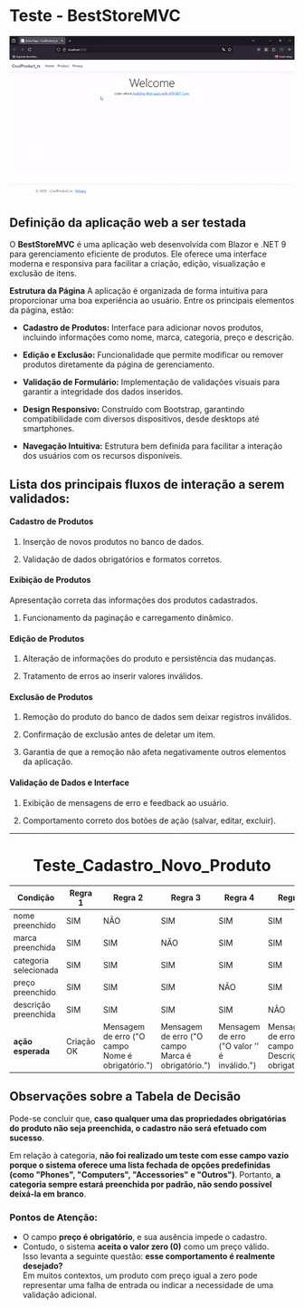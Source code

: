 # Teste - BestStoreMVC

<img src="video-beststore.gif" width="700">

## Definição da aplicação web a ser testada

O **BestStoreMVC** é uma aplicação web desenvolvida com Blazor e .NET 9 para gerenciamento eficiente de produtos. Ele oferece uma interface moderna e responsiva para facilitar a criação, edição, visualização e exclusão de itens.

**Estrutura da Página**
A aplicação é organizada de forma intuitiva para proporcionar uma boa experiência ao usuário. Entre os principais elementos da página, estão:

- **Cadastro de Produtos:** Interface para adicionar novos produtos, incluindo informações como nome, marca, categoria, preço e descrição.

- **Edição e Exclusão:** Funcionalidade que permite modificar ou remover produtos diretamente da página de gerenciamento.

- **Validação de Formulário:** Implementação de validações visuais para garantir a integridade dos dados inseridos.

- **Design Responsivo:** Construído com Bootstrap, garantindo compatibilidade com diversos dispositivos, desde desktops até smartphones.

- **Navegação Intuitiva:** Estrutura bem definida para facilitar a interação dos usuários com os recursos disponíveis.
## Lista dos principais fluxos de interação a serem validados:


#### **Cadastro de Produtos**

1. Inserção de novos produtos no banco de dados.

2. Validação de dados obrigatórios e formatos corretos.

#### **Exibição de Produtos**

Apresentação correta das informações dos produtos cadastrados.

1. Funcionamento da paginação e carregamento dinâmico.

#### **Edição de Produtos**

1. Alteração de informações do produto e persistência das mudanças.

2. Tratamento de erros ao inserir valores inválidos.

#### **Exclusão de Produtos**

1. Remoção do produto do banco de dados sem deixar registros inválidos.

2. Confirmação de exclusão antes de deletar um item.

3. Garantia de que a remoção não afeta negativamente outros elementos da aplicação.

#### **Validação de Dados e Interface**

1. Exibição de mensagens de erro e feedback ao usuário.

2. Comportamento correto dos botões de ação (salvar, editar, excluir).

**********************************************************************************************************************************************

<h1 align="center">Teste_Cadastro_Novo_Produto</h1>

| Condição               | Regra 1   | Regra 2                                           | Regra 3                                           | Regra 4                                           | Regra 5                                                |
|------------------------|-----------|---------------------------------------------------|---------------------------------------------------|---------------------------------------------------|----------------------------------------------------------|
| nome preenchido        | SIM       | NÃO                                               | SIM                                               | SIM                                               | SIM                                                      |
| marca preenchida       | SIM       | SIM                                               | NÃO                                               | SIM                                               | SIM                                                      |
| categoria selecionada  | SIM       | SIM                                               | SIM                                               | SIM                                               | SIM                                                      |
| preço preenchido       | SIM       | SIM                                               | SIM                                               | NÃO                                               | SIM                                                      |
| descrição preenchida   | SIM       | SIM                                               | SIM                                               | SIM                                               | NÃO                                                      |
| **ação esperada**      | Criação OK | Mensagem de erro ("O campo Nome é obrigatório.") | Mensagem de erro ("O campo Marca é obrigatório.") | Mensagem de erro ("O valor '' é inválido.")       | Mensagem de erro ("O campo Descrição é obrigatório.")    |

## Observações sobre a Tabela de Decisão

Pode-se concluir que, **caso qualquer uma das propriedades obrigatórias do produto não seja preenchida, o cadastro não será efetuado com sucesso**.

Em relação à categoria, **não foi realizado um teste com esse campo vazio porque o sistema oferece uma lista fechada de opções predefinidas (como "Phones", "Computers", "Accessories" e "Outros")**. Portanto, **a categoria sempre estará preenchida por padrão, não sendo possível deixá-la em branco**.

### Pontos de Atenção:
- O campo **preço é obrigatório**, e sua ausência impede o cadastro.
- Contudo, o sistema **aceita o valor zero (0)** como um preço válido.  
  Isso levanta a seguinte questão: **esse comportamento é realmente desejado?**  
  Em muitos contextos, um produto com preço igual a zero pode representar uma falha de entrada ou indicar a necessidade de uma validação adicional.

